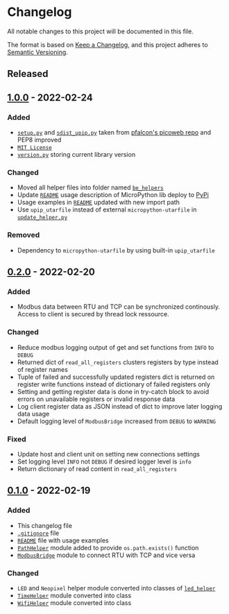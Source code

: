 # Changelog
All notable changes to this project will be documented in this file.

The format is based on [Keep a Changelog](https://keepachangelog.com/en/1.0.0/),
and this project adheres to [Semantic Versioning](https://semver.org/spec/v2.0.0.html).

<!--
## [x.y.z] - yyyy-mm-dd
### Added
### Changed
### Removed
### Fixed
-->

## Released
## [1.0.0] - 2022-02-24
### Added
- [`setup.py`](setup.py) and [`sdist_upip.py`](sdist_upip.py) taken from
  [pfalcon's picoweb repo][ref-pfalcon-picoweb-sdist-upip] and PEP8 improved
- [`MIT License`](LICENSE)
- [`version.py`](be_helpers/version.py) storing current library version

### Changed
- Moved all helper files into folder named [`be_helpers`](be_helpers)
- Update [`README`](README.md) usage description of MicroPython lib deploy to
  [PyPi][ref-pypi]
- Usage examples in [`README`](README.md) updated with new import path
- Use `upip_utarfile` instead of external `micropython-utarfile` in
  [`update_helper.py`](be_helpers/update_helper.py)

### Removed
- Dependency to `micropython-utarfile` by using built-in `upip_utarfile`

## [0.2.0] - 2022-02-20
### Added
- Modbus data between RTU and TCP can be synchronized continously. Access to
  client is secured by thread lock ressource.

### Changed
- Reduce modbus logging output of get and set functions from `INFO` to `DEBUG`
- Returned dict of `read_all_registers` clusters registers by type instead of
  register names
- Tuple of failed and successfully updated registers dict is returned on
  register write functions instead of dictionary of failed registers only
- Setting and getting register data is done in try-catch block to avoid errors
  on unavailable registers or invalid response data
- Log client register data as JSON instead of dict to improve later logging
  data usage
- Default logging level of `ModbusBridge` increased from `DEBUG` to `WARNING`

### Fixed
- Update host and client unit on setting new connections settings
- Set logging level `INFO` not `DEBUG` if desired logger level is `info`
- Return dictionary of read content in `read_all_registers`

## [0.1.0] - 2022-02-19
### Added
- This changelog file
- [`.gitignore`](.gitignore) file
- [`README`](README.md) file with usage examples
- [`PathHelper`](path_helper.py) module added to provide `os.path.exists()`
  function
- [`ModbusBridge`](modbus_bridge.py) module to connect RTU with TCP and vice
  versa

### Changed
- `LED` and `Neopixel` helper module converted into classes of
  [`led_helper`](led_helper.py)
- [`TimeHelper`](time_helper.py) module converted into class
- [`WifiHelper`](wifi_helper.py) module converted into class

<!-- Links -->
[Unreleased]: https://github.com/brainelectronics/micropython-modules/compare/1.0.0...develop

[1.0.0]: https://github.com/brainelectronics/micropython-modules/tree/1.0.0
[0.2.0]: https://github.com/brainelectronics/micropython-modules/tree/0.2.0
[0.1.0]: https://github.com/brainelectronics/micropython-modules/tree/0.1.0

[ref-pypi]: https://pypi.org/
[ref-pfalcon-picoweb-sdist-upip]: https://github.com/pfalcon/picoweb/blob/b74428ebdde97ed1795338c13a3bdf05d71366a0/sdist_upip.py

